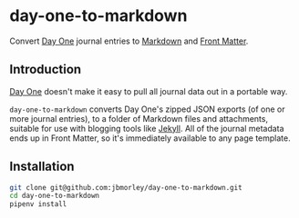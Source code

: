 # day-one-to-markdown

Convert [Day One](https://dayoneapp.com) journal entries to [Markdown](https://daringfireball.net/projects/markdown) and [Front Matter](https://jekyllrb.com/docs/front-matter/).

## Introduction

[Day One](https://dayoneapp.com) doesn't make it easy to pull all journal data out in a portable way.

`day-one-to-markdown` converts Day One's zipped JSON exports (of one or more journal entries), to a folder of Markdown files and attachments, suitable for use with blogging tools like [Jekyll](https://jekyllrb.com). All of the journal metadata ends up in Front Matter, so it's immediately available to any page template.

## Installation

```bash
git clone git@github.com:jbmorley/day-one-to-markdown.git
cd day-one-to-markdown
pipenv install
```

